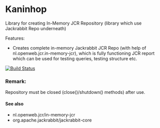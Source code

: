 # Kaninhop

Library for creating In-Memory JCR Repository (library which use Jackrabbit Repo underneath)

Features:
- Creates complete in-memory Jackrabbit JCR Repo (with help of nl.openweb.jcr.in-memory-jcr), which is fully functioning JCR report which can be used for testing queries, testing structure etc.

[![Build Status](https://dev.azure.com/vagabundus/Project%20Kaninhop/_apis/build/status/Kaninhop%20Pipeline?branchName=master)](https://dev.azure.com/vagabundus/Project%20Kaninhop/_build/latest?definitionId=4&branchName=master)


### Remark:

Repository must be closed (close()/shutdown() methods) after use.

#### See also

- nl.openweb.jcr/in-memory-jcr
- org.apache.jackrabbit/jackrabbit-core